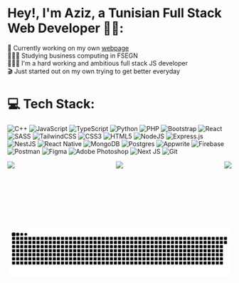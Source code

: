 
# Hey!, I'm Aziz, a Tunisian Full Stack Web Developer 👋🏼:
🛜 Currently working on my own [webpage](https://aziz-toulgui-portfolio.netlify.app/)<br>👨🏼‍🎓 Studying  business computing in FSEGN<br>👨🏼‍💻 I'm a hard working and ambitious full stack JS developer<br>🎬 Just started out on my own trying to get better everyday


# 💻 Tech Stack:

![C++](https://img.shields.io/badge/c++-%2300599C.svg?style=for-the-badge&logo=c%2B%2B&logoColor=white) ![JavaScript](https://img.shields.io/badge/javascript-%23323330.svg?style=for-the-badge&logo=javascript&logoColor=%23F7DF1E) ![TypeScript](https://img.shields.io/badge/typescript-%23007ACC.svg?style=for-the-badge&logo=typescript&logoColor=white) ![Python](https://img.shields.io/badge/python-3670A0?style=for-the-badge&logo=python&logoColor=ffdd54) ![PHP](https://img.shields.io/badge/php-%23777BB4.svg?style=for-the-badge&logo=php&logoColor=white) ![Bootstrap](https://img.shields.io/badge/bootstrap-%238511FA.svg?style=for-the-badge&logo=bootstrap&logoColor=white) ![React](https://img.shields.io/badge/react-%2320232a.svg?style=for-the-badge&logo=react&logoColor=%2361DAFB) ![SASS](https://img.shields.io/badge/SASS-hotpink.svg?style=for-the-badge&logo=SASS&logoColor=white) ![TailwindCSS](https://img.shields.io/badge/tailwindcss-%2338B2AC.svg?style=for-the-badge&logo=tailwind-css&logoColor=white) ![CSS3](https://img.shields.io/badge/css3-%231572B6.svg?style=for-the-badge&logo=css3&logoColor=white) ![HTML5](https://img.shields.io/badge/html5-%23E34F26.svg?style=for-the-badge&logo=html5&logoColor=white) ![NodeJS](https://img.shields.io/badge/node.js-6DA55F?style=for-the-badge&logo=node.js&logoColor=white) ![Express.js](https://img.shields.io/badge/express.js-%23404d59.svg?style=for-the-badge&logo=express&logoColor=%2361DAFB) ![NestJS](https://img.shields.io/badge/nestjs-%23E0234E.svg?style=for-the-badge&logo=nestjs&logoColor=white) ![React Native](https://img.shields.io/badge/react_native-%2320232a.svg?style=for-the-badge&logo=react&logoColor=%2361DAFB) ![MongoDB](https://img.shields.io/badge/MongoDB-%234ea94b.svg?style=for-the-badge&logo=mongodb&logoColor=white) ![Postgres](https://img.shields.io/badge/postgres-%23316192.svg?style=for-the-badge&logo=postgresql&logoColor=white) ![Appwrite](https://img.shields.io/badge/Appwrite-F02E65?style=for-the-badge&logo=Appwrite&logoColor=black) ![Firebase](https://img.shields.io/badge/Firebase-039BE5?style=for-the-badge&logo=Firebase&logoColor=white) ![Postman](https://img.shields.io/badge/Postman-FF6C37?style=for-the-badge&logo=postman&logoColor=white) ![Figma](https://img.shields.io/badge/figma-%23F24E1E.svg?style=for-the-badge&logo=figma&logoColor=white) ![Adobe Photoshop](https://img.shields.io/badge/adobe%20photoshop-%2331A8FF.svg?style=for-the-badge&logo=adobe%20photoshop&logoColor=white) ![Next JS](https://img.shields.io/badge/Next-black?style=for-the-badge&logo=next.js&logoColor=white) ![Git](https://img.shields.io/badge/git-%23F05033.svg?style=for-the-badge&logo=git&logoColor=white)

<div align="center" style="display: flex; justify-content: space-between;">
  <img height="150" src="https://media3.giphy.com/media/v1.Y2lkPTc5MGI3NjExdmE0YjAyM215eWh3OTYyOXVhM3hsa3RoY3NoaXJ5dXI0bnJybGlneiZlcD12MV9pbnRlcm5hbF9naWZfYnlfaWQmY3Q9Zw/Dh5q0sShxgp13DwrvG/giphy.gif" />
  <img height="150" src="https://media1.giphy.com/media/v1.Y2lkPTc5MGI3NjExamVnbHBmNjJkcnYwM2VvdmhjY2VtcWZmdGVnMWhlZGJiaXIyc3g0YSZlcD12MV9pbnRlcm5hbF9naWZfYnlfaWQmY3Q9Zw/VTtANKl0beDFQRLDTh/giphy.gif" />
  <img height="150" src="https://media0.giphy.com/media/v1.Y2lkPTc5MGI3NjExbjgzaTZld2xndWppN2doOW83bm0yZTVpNmh1NnVjdTQ2Y2gxaHVqMiZlcD12MV9pbnRlcm5hbF9naWZfYnlfaWQmY3Q9Zw/bGgsc5mWoryfgKBx1u/giphy.gif" />
</div>

<picture>
  <source media="(prefers-color-scheme: dark)" srcset="https://raw.githubusercontent.com/AzizToulgui/AzizToulgui/output/github-snake-dark.svg" />
  <source media="(prefers-color-scheme: light)" srcset="https://raw.githubusercontent.com/AzizToulgui/AzizToulgui/output/github-snake.svg" />
  <img alt="github-snake" src="https://raw.githubusercontent.com/AzizToulgui/AzizToulgui/output/github-snake.svg" />
</picture>

